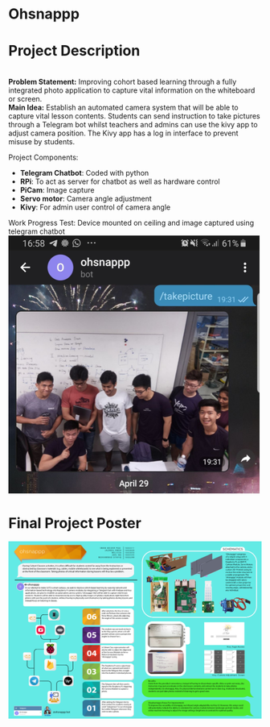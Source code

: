 # Ohsnappp

# Project Description
<br> <b>Problem Statement:</b> Improving cohort based learning through a fully integrated photo application to capture vital information on the whiteboard or screen. 
<br> <b>Main Idea:</b> Establish an automated camera system that will be able to capture vital lesson contents. Students can send instruction to take pictures through a Telegram bot whilst teachers and admins can use the kivy app to adjust camera position. The Kivy app has a log in interface to prevent misuse by students.

Project Components:
- <b>Telegram Chatbot</b>: Coded with python
- <b>RPi</b>: To act as server for chatbot as well as hardware control
- <b>PiCam</b>: Image capture
- <b>Servo motor</b>: Camera angle adjustment
- <b>Kivy</b>: For admin user control of camera angle

Work Progress Test: Device mounted on ceiling and image captured using telegram chatbot
<img src="/workprogress.jpg" width="500">

# Final Project Poster

![Ohsnappp Poster](https://raw.githubusercontent.com/HeizerSpider/Ohsnappp/master/Ohsnappp%20Poster.PNG)
